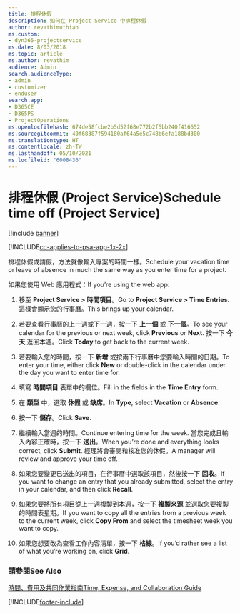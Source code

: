 ```yaml
---
title: 排程休假
description: 如何在 Project Service 中排程休假
author: revathimuthiah
ms.custom:
- dyn365-projectservice
ms.date: 8/03/2018
ms.topic: article
ms.author: revathim
audience: Admin
search.audienceType:
- admin
- customizer
- enduser
search.app:
- D365CE
- D365PS
- ProjectOperations
ms.openlocfilehash: 674de58fcbe2b5d52f68e772b2f5bb240f416652
ms.sourcegitcommit: 40f68387f594180af64a5e5c748b6efa188bd300
ms.translationtype: HT
ms.contentlocale: zh-TW
ms.lasthandoff: 05/10/2021
ms.locfileid: "6008436"
---
```

# <a name="schedule-time-off-project-service"></a><span data-ttu-id="4a4b5-103">排程休假 (Project Service)</span><span class="sxs-lookup"><span data-stu-id="4a4b5-103">Schedule time off (Project Service)</span></span>

[!include [banner](../includes/psa-now-project-operations.md)]

[!INCLUDE[cc-applies-to-psa-app-1x-2x](../includes/cc-applies-to-psa-app-1x-2x.md)]

<span data-ttu-id="4a4b5-104">排程休假或請假，方法就像輸入專案的時間一樣。</span><span class="sxs-lookup"><span data-stu-id="4a4b5-104">Schedule your vacation time or leave of absence in much the same way as you enter time for a project.</span></span>  
  
 <span data-ttu-id="4a4b5-105">如果您使用 Web 應用程式：</span><span class="sxs-lookup"><span data-stu-id="4a4b5-105">If you’re using the web app:</span></span>  
  
1.  <span data-ttu-id="4a4b5-106">移至 **Project Service > 時間項目**。</span><span class="sxs-lookup"><span data-stu-id="4a4b5-106">Go to **Project Service > Time Entries**.</span></span> <span data-ttu-id="4a4b5-107">這樣會顯示您的行事曆。</span><span class="sxs-lookup"><span data-stu-id="4a4b5-107">This brings up your calendar.</span></span>  
  
2.  <span data-ttu-id="4a4b5-108">若要查看行事曆的上一週或下一週，按一下 **上一個** 或 **下一個**。</span><span class="sxs-lookup"><span data-stu-id="4a4b5-108">To see your calendar for the previous or next week, click **Previous** or **Next**.</span></span> <span data-ttu-id="4a4b5-109">按一下 **今天** 返回本週。</span><span class="sxs-lookup"><span data-stu-id="4a4b5-109">Click **Today** to get back to the current week.</span></span>  
  
3.  <span data-ttu-id="4a4b5-110">若要輸入您的時間，按一下 **新增** 或按兩下行事曆中您要輸入時間的日期。</span><span class="sxs-lookup"><span data-stu-id="4a4b5-110">To enter your time, either click **New** or double-click in the calendar under the day you want to enter time for.</span></span>  
  
4.  <span data-ttu-id="4a4b5-111">填寫 **時間項目** 表單中的欄位。</span><span class="sxs-lookup"><span data-stu-id="4a4b5-111">Fill in the fields in the **Time Entry** form.</span></span>  
  
5.  <span data-ttu-id="4a4b5-112">在 **類型** 中，選取 **休假** 或 **缺席**。</span><span class="sxs-lookup"><span data-stu-id="4a4b5-112">In **Type**, select **Vacation** or **Absence**.</span></span>  
  
6.  <span data-ttu-id="4a4b5-113">按一下 **儲存**。</span><span class="sxs-lookup"><span data-stu-id="4a4b5-113">Click **Save**.</span></span>  
  
7.  <span data-ttu-id="4a4b5-114">繼續輸入當週的時間。</span><span class="sxs-lookup"><span data-stu-id="4a4b5-114">Continue entering time for the week.</span></span> <span data-ttu-id="4a4b5-115">當您完成且輸入內容正確時，按一下 **送出**。</span><span class="sxs-lookup"><span data-stu-id="4a4b5-115">When you’re done and everything looks correct, click **Submit**.</span></span> <span data-ttu-id="4a4b5-116">經理將會審閱和核准您的休假。</span><span class="sxs-lookup"><span data-stu-id="4a4b5-116">A manager will review and approve your time off.</span></span>  
  
8.  <span data-ttu-id="4a4b5-117">如果您要變更已送出的項目，在行事曆中選取該項目，然後按一下 **回收**。</span><span class="sxs-lookup"><span data-stu-id="4a4b5-117">If you want to change an entry that you already submitted, select the entry in your calendar, and then click **Recall**.</span></span>  
  
9. <span data-ttu-id="4a4b5-118">如果您要將所有項目從上一週複製到本週，按一下 **複製來源** 並選取您要複製的時間表星期。</span><span class="sxs-lookup"><span data-stu-id="4a4b5-118">If you want to copy all the entries from a previous week to the current week, click **Copy From** and select the timesheet week you want to copy.</span></span>  
  
10. <span data-ttu-id="4a4b5-119">如果您想要改為查看工作內容清單，按一下 **格線**。</span><span class="sxs-lookup"><span data-stu-id="4a4b5-119">If you’d rather see a list of what you’re working on, click **Grid**.</span></span>  
  
### <a name="see-also"></a><span data-ttu-id="4a4b5-120">請參閱</span><span class="sxs-lookup"><span data-stu-id="4a4b5-120">See Also</span></span>  
 [<span data-ttu-id="4a4b5-121">時間、費用及共同作業指南</span><span class="sxs-lookup"><span data-stu-id="4a4b5-121">Time, Expense, and Collaboration Guide</span></span>](../psa/time-expense-collaboration-guide.md)


[!INCLUDE[footer-include](../includes/footer-banner.md)]